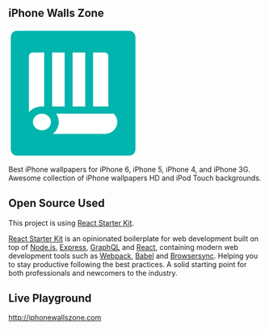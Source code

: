 ## iPhone Walls Zone

<img src="public/apple-touch-icon.png" alt="iPhone Walls Zone - Logo" align="center" />

Best iPhone wallpapers for iPhone 6, iPhone 5, iPhone 4, and iPhone 3G. Awesome collection of iPhone wallpapers HD and iPod Touch backgrounds.

## Open Source Used

This project is using [React Starter Kit](https://www.reactstarterkit.com).

[React Starter Kit](https://www.reactstarterkit.com) is an opinionated boilerplate for web development built on top of [Node.js](https://nodejs.org/),
[Express](http://expressjs.com/), [GraphQL](http://graphql.org/) and
[React](https://facebook.github.io/react/), containing modern web development
tools such as [Webpack](http://webpack.github.io/), [Babel](http://babeljs.io/)
and [Browsersync](http://www.browsersync.io/). Helping you to stay productive
following the best practices. A solid starting point for both professionals
and newcomers to the industry.

## Live Playground

http://iphonewallszone.com